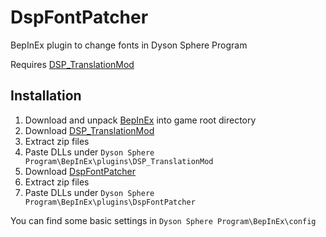 # DspFontPatcher
BepInEx plugin to change fonts in Dyson Sphere Program

Requires [DSP_TranslationMod](https://github.com/Muchaszewski/DSP_TranslationMod) 

## Installation
1. Download and unpack [BepInEx](https://github.com/BepInEx/BepInEx/releases) into game root directory
2. Download [DSP_TranslationMod](https://github.com/Muchaszewski/DSP_TranslationMod/releases)
3. Extract zip files
4. Paste DLLs under `Dyson Sphere Program\BepInEx\plugins\DSP_TranslationMod`
5. Download [DspFontPatcher](https://github.com/kremnev8/DspFontPatcher/releases)
6. Extract zip files
7. Paste DLLs under `Dyson Sphere Program\BepInEx\plugins\DspFontPatcher`

You can find some basic settings in `Dyson Sphere Program\BepInEx\config`
